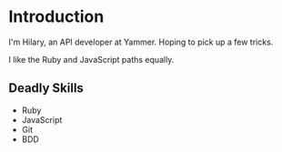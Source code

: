 # Introduction

I'm Hilary, an API developer at Yammer. Hoping to pick up a few tricks.

I like the Ruby and JavaScript paths equally.

## Deadly Skills

* Ruby
* JavaScript
* Git
* BDD
